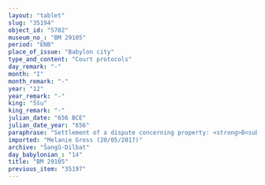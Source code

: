 ```yaml
---
layout: "tablet"
slug: "35194"
object_id: "5702"
museum_no_: "BM 29105"
period: "ENB"
place_of_issue: "Babylon city"
type_and_content: "Court protocols"
day_remark: "-"
month: "I"
month_remark: "-"
year: "12"
year_remark: "-"
king: "Ššu"
king_remark: "-"
julian_date: "656 BCE"
julian_date_year: "656"
paraphrase: "Settlement of a dispute concerning property: <strong>B<sub>1</sub></strong> approaches <strong>A</strong> and asks him to give back the house of <strong>B<sub>2</sub></strong>, his father, which <strong>A</strong> has bought from <strong>C</strong>. Witnesses and the scribe.<br /> <br /> <strong>A</strong> = Bēl-ēṭir; <strong>B<sub>1</sub></strong> = Rēmanni/ Nab&ucirc;-ahhē-iddin; <strong>B<sub>2</sub></strong> = Nab&ucirc;-ahhē-iddin, father of <strong>B<sub>1</sub></strong>; <strong>C</strong> = Bammāya; Scribe = Uk&scaron;iri/Iranni<br /> &nbsp;"
imported: "Melanie Gross (20/05/2017)"
archive: "Šangû-Dilbat"
day_babylonian_: "14"
title: "BM 29105"
previous_item: "35197"
---
```

